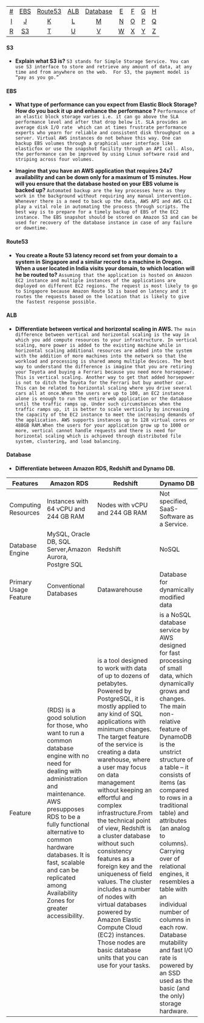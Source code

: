 
|     |     |     |     |     |     |     |     |     |
|:-:  |:-:  |:-:  |:-:  |:-:  |:-:  |:-:  |:-:  |:-:  |
| [#](#-names) 	| [EBS](#EBS) 	| [Route53](#Route53) 	| [ALB](#ALB) 	| [Database](#Database) 	| [E](#e-names) 	| [F](#f-names) 	| [G](#g-names) 	| [H](#h-names) 	|
| [I](#i-names) 	| [J](#j-names) 	| [K](#k-names) 	| [L](#l-names) 	| [M](#m-names) 	| [N](#n-names) 	| [O](#o-names) 	| [P](#p-names) 	| [Q](#q-names) 	|
| [R](#r-names) 	| [S3](#s-names) 	| [T](#t-names) 	| [U](#u-names) 	| [V](#v-names) 	| [W](#w-names) 	| [X](#x-names) 	| [Y](#y-names) 	| [Z](#z-names)  	|


#### S3
* **Explain what S3 is?** ```S3 stands for Simple Storage Service. You can use S3 interface to store and retrieve any amount of data, at any time and from anywhere on the web.  For S3, the payment model is “pay as you go.”```

#### EBS

* **What type of performance can you expect from Elastic Block Storage? How do you back it up and enhance the performance ?**
```Performance of an elastic block storage varies i.e. it can go above the SLA performance level and after that drop below it. SLA provides an average disk I/O rate  which can at times frustrate performance experts who yearn for reliable and consistent disk throughput on a server. Virtual AWS instances do not behave this way. One can backup EBS volumes through a graphical user interface like elasticfox or use the snapshot facility through an API call. Also, the performance can be improved by using Linux software raid and striping across four volumes.```

* **Imagine that you have an AWS application that requires 24x7 availability and can be down only for a maximum of 15 minutes. How will you ensure that the database hosted on your EBS volume is backed up?**
```Automated backup are the key processes here as they work in the background without requiring any manual intervention. Whenever there is a need to back up the data, AWS API and AWS CLI play a vital role in automating the process through scripts. The best way is to prepare for a timely backup of EBS of the EC2 instance. The EBS snapshot should be stored on Amazon S3 and can be used for recovery of the database instance in case of any failure or downtime.```

#### Route53
* **You create a Route 53 latency record set from your domain to a system in Singapore and a similar record to a machine in Oregon. When a user located in India visits your domain, to which location will he be routed to?**
```Assuming that the application is hosted on Amazon EC2 instance and multiple instances of the applications are deployed on different EC2 regions. The request is most likely to go to Singapore because Amazon Route 53 is based on latency and it routes the requests based on the location that is likely to give the fastest response possible.```

#### ALB
* **Differentiate between vertical and horizontal scaling in AWS.** ```The main difference between vertical and horizontal scaling is the way in which you add compute resources to your infrastructure. In vertical scaling, more power is added to the existing machine while in horizontal scaling additional resources are added into the system with the addition of more machines into the network so that the workload and processing is shared among multiple devices. The best way to understand the difference is imagine that you are retiring your Toyota and buying a Ferrari because you need more horsepower. This is vertical scaling. Another way to get that added horsepower is not to ditch the Toyota for the Ferrari but buy another car. This can be related to horizontal scaling where you drive several cars all at once.When the users are up to 100, an EC2 instance alone is enough to run the entire web application or the database until the traffic ramps up. Under such circumstances when the traffic ramps up, it is better to scale vertically by increasing the capacity of the EC2 instance to meet the increasing demands of the application. AWS supports instances up to 128 virtual cores or 488GB RAM.When the users for your application grow up to 1000 or more, vertical cannot handle requests and there is need for horizontal scaling which is achieved through distributed file system, clustering, and load balancing.```

#### Database
* **Differentiate between Amazon RDS, Redshift and Dynamo DB.**

| Features                       | Amazon RDS                            | Redshift                 | Dynamo DB                       |
|--------------------------------|---------------------------------------|--------------------------|---------------------------------|
| Computing Resources            | Instances with 64 vCPU and 244 GB RAM | Nodes with vCPU and 244 GB RAM | Not specified, SaaS-Software as a Service.|
| Database Engine            | MySQL, Oracle DB, SQL Server,Amazon Aurora, Postgre SQL | Redshift | NoSQL |
| Primary Usage Feature            | Conventional Databases | Datawarehouse | Database for dynamically modified data |
| Feature            | (RDS) is a good solution for those, who want to run a common database engine with no need for dealing with administration and maintenance. AWS presupposes RDS to be a fully functional alternative to common hardware databases. It is fast, scalable and can be replicated among Availability Zones for greater accessibility. | is a tool designed to work with data of up to dozens of petabytes. Powered by PostgreSQL, it is mostly applied to any kind of SQL applications with minimum changes. The target feature of the service is creating a data warehouse, where a user may focus on data management without keeping an effortful and complex infrastructure.From the technical point of view, Redshift is a cluster database without such consistency features as a foreign key and the uniqueness of field values. The cluster includes a number of nodes with virtual databases powered by Amazon Elastic Compute Cloud (EC2) instances. Those nodes are basic database units that you can use for your tasks. | is a NoSQL database service by AWS designed for fast processing of small data, which dynamically grows and changes. The main non-relative feature of DynamoDB is the unstrict structure of a table – it consists of items (as compared to rows in a traditional table) and attributes (an analog to columns). Carrying over of relational engines, it resembles a table with an individual number of columns in each row. Database mutability and fast I/O rate is powered by an SSD used as the basic (and the only) storage hardware. |
